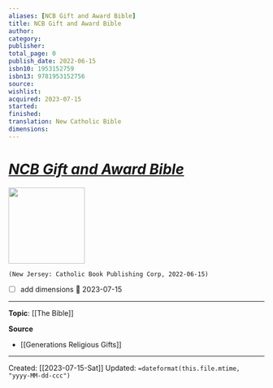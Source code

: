 ```yaml
---
aliases: [NCB Gift and Award Bible]
title: NCB Gift and Award Bible
author: 
category: 
publisher: 
total_page: 0
publish_date: 2022-06-15
isbn10: 1953152759
isbn13: 9781953152756
source: 
wishlist: 
acquired: 2023-07-15
started: 
finished: 
translation: New Catholic Bible
dimensions: 
---
```

# *[NCB Gift and Award Bible](https://catholicbookpublishing.com/product/1611)*

<img src="https://b2c-cbp-assets.s3.amazonaws.com/products/W2404GN-1.jpg" width=150>

`(New Jersey: Catholic Book Publishing Corp, 2022-06-15)`

- [ ] add dimensions 📅 2023-07-15

--- 
**Topic**: [[The Bible]]

**Source**
- [[Generations Religious Gifts]]


---
Created: [[2023-07-15-Sat]]
Updated: `=dateformat(this.file.mtime, "yyyy-MM-dd-ccc")`